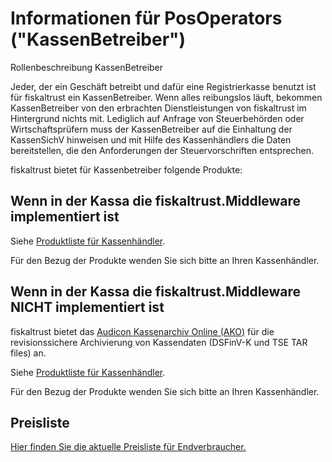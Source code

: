 # Informationen für PosOperators ("KassenBetreiber")

Rollenbeschreibung KassenBetreiber

Jeder, der ein Geschäft betreibt und dafür eine Registrierkasse benutzt ist für fiskaltrust ein KassenBetreiber. Wenn alles reibungslos läuft, bekommen KassenBetreiber von den erbrachten Dienstleistungen von fiskaltrust im Hintergrund nichts mit. Lediglich auf Anfrage von Steuerbehörden oder Wirtschaftsprüfern muss der KassenBetreiber auf die Einhaltung der KassenSichV hinweisen und mit Hilfe des  Kassenhändlers die Daten bereitstellen, die den Anforderungen der Steuervorschriften entsprechen.



fiskaltrust bietet für Kassenbetreiber folgende Produkte:

## Wenn in der Kassa die fiskaltrust.Middleware implementiert ist

Siehe [Produktliste für Kassenhändler](../for-posdealers/01-produkte/README.md). 

Für den Bezug der Produkte wenden Sie sich bitte an Ihren Kassenhändler.

## Wenn in der Kassa die fiskaltrust.Middleware NICHT implementiert ist

fiskaltrust bietet das [Audicon Kassenarchiv Online (AKO)](../product-service-description/revisionssichere-daten-as-a-service/produkte/4445-10020-Audicon-Kassenarchiv-Online.md) für die revisionssichere Archivierung von Kassendaten (DSFinV-K und TSE TAR files) an.

Siehe [Produktliste für Kassenhändler](../for-posdealers/01-produkte/README.md). 

Für den Bezug der Produkte wenden Sie sich bitte an Ihren Kassenhändler.

## Preisliste

[Hier finden Sie die aktuelle Preisliste für Endverbraucher.](endverbraucher-preisliste.md)